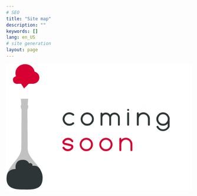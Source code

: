 ```yaml
---
# SEO
title: "Site map"
description: ""
keywords: []
lang: en_US
# site generation
layout: page
---
```


![](/media/coming-soon.png)

